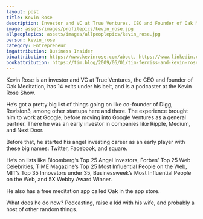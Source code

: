 ```yaml
---
layout: post
title: Kevin Rose
description: Investor and VC at True Ventures, CEO and Founder of Oak Meditation, Podcaster
image: assets/images/profilepics/kevin_rose.jpg
allpeoplepics: assets/images/allpeoplepics/kevin_rose.jpg
person: kevin_rose
category: Entrepreneur
imgattribution: Business Insider
bioattribution: https://www.kevinrose.com/about, https://www.linkedin.com/in/kevinrose/, https://about.me/kevinrose, https://www.crunchbase.com/person/kevin-rose#section-overview 
bookattribution: https://tim.blog/2009/06/01/tim-ferriss-and-kevin-rose-discuss-their-top-5-must-read-books/ 
---
```


Kevin Rose is an investor and VC at True Ventures, the CEO and founder of Oak Meditation, has 14 exits under his belt, and is a podcaster at the Kevin Rose Show.

He’s got a pretty big list of things going on like co-founder of Digg, Revision3, among other startups here and there. The experience brought him to work at Google, before moving into Google Ventures as a general partner. There he was an early investor in companies like Ripple, Medium, and Next Door. 

Before that, he started his angel investing career as an early player with these big names: Twitter, Facebook, and square. 

He’s on lists like Bloomberg’s Top 25 Angel Investors, Forbes’ Top 25 Web Celebrities, TIME Magazine’s Top 25 Most Influential People on the Web,  MIT’s Top 35 Innovators under 35, Businessweek’s Most Influential People on the Web, and 5X Webby Award Winner.

He also has a free meditation app called Oak in the app store. 

What does he do now? Podcasting, raise a kid with his wife, and probably a host of other random things. 








